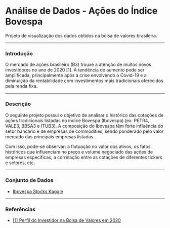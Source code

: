 # Análise de Dados - Ações do Índice Bovespa
Projeto de visualização dos dados obtidos na bolsa de valores brasileira.

---

### Introdução

O mercado de ações brasileiro (B3) trouxe a atenção de muitos novos investidores no ano de 2020 [1]. A tendência de aumento pode ser amplificada, principalmente após a crise envolvendo o Covid-19 e a diminuição da rentabilidade com investimentos mais tradicionais oferecidos pela renda fixa.

---

### Descrição

O seguinte projeto possui o objetivo de analisar o histórico das cotações de ações tradicionais listadas no índice Bovespa (Ibovespa) (ex: PETR4, VALE3, BBSA3 e ITUB3). A composição do Ibovespa têm forte influência do setor bancário e de empresas de commodities, sendo ponderado pelo valor mercado das principais empresas listadas. 

Com isso, pode-se observar: a flutuação no valor dos ativos, os fatos históricos que influenciam no preço e volume negociado das ações de empresas específicas, a correlação entre as cotações de diferentes tickers e setores, etc.

---

### Conjunto de Dados

- [Ibovespa Stocks Kaggle](https://www.kaggle.com/felsal/ibovespa-stocks)

---

### Referências

- [[1] Perfil do Investidor na Bolsa de Valores em 2020](https://comoinvestir.thecap.com.br/perfil-do-investidor-brasileiro-bolsa-de-valores-em-2020/)
